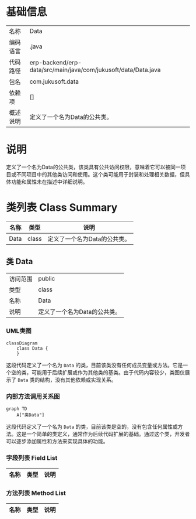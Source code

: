 # 基础信息

|      |      |
|------|------|
| 名称 | Data |
| 编码语言 | .java |
| 代码路径 | erp-backend/erp-data/src/main/java/com/jukusoft/data/Data.java |
| 包名 | com.jukusoft.data |
| 依赖项 | [] |
| 概述说明 | 定义了一个名为Data的公共类。 |

# 说明

定义了一个名为Data的公共类，该类具有公共访问权限，意味着它可以被同一项目或不同项目中的其他类访问和使用。这个类可能用于封装和处理相关数据，但具体功能和属性未在描述中详细说明。

# 类列表 Class Summary

| 名称   | 类型  | 说明 |
|-------|------|-------------|
| Data | class | 定义了一个名为Data的公共类。 |



## 类 Data

|      |      |
|------|------|
| 访问范围 | public |
| 类型 | class |
| 名称 | Data |
| 说明 | 定义了一个名为Data的公共类。 |


### UML类图

```mermaid
classDiagram
    class Data {
    }
```

这段代码定义了一个名为 `Data` 的类，目前该类没有任何成员变量或方法。它是一个空的类，可能用于后续扩展或作为其他类的基类。由于代码内容较少，类图仅展示了 `Data` 类的结构，没有其他依赖或实现关系。


### 内部方法调用关系图

```mermaid
graph TD
    A["类Data"]
```

这段代码定义了一个名为 `Data` 的类，目前该类是空的，没有包含任何属性或方法。这是一个简单的类定义，通常作为后续代码扩展的基础。通过这个类，开发者可以逐步添加属性和方法来实现具体的功能。

### 字段列表 Field List

| 名称  | 类型  | 说明 |
|-------|-------|------|

### 方法列表 Method List

| 名称  | 类型  | 说明 |
|-------|-------|------|




